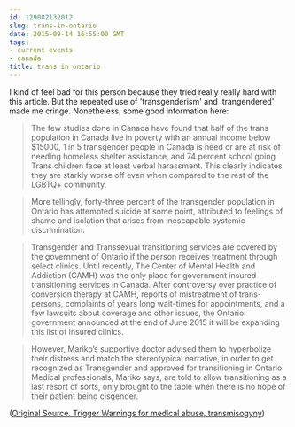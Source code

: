 ```yaml
---
id: 129082132012
slug: trans-in-ontario
date: 2015-09-14 16:55:00 GMT
tags:
- current events
- canada
title: trans in ontario
---
```

I kind of feel bad for this person because they tried really really hard with this article. But the repeated use of 'transgenderism' and 'trangendered' made me cringe. Nonetheless, some good information here:

> The few studies done in Canada have found that half of the trans population in Canada live in poverty with an annual income below $15000, 1 in 5 transgender people in Canada is need or are at risk of needing homeless shelter assistance, and 74 percent school going Trans children face at least verbal harassment. This clearly indicates they are starkly worse off even when compared to the rest of the LGBTQ+ community.

> More tellingly, forty-three percent of the transgender population in Ontario has attempted suicide at some point, attributed to feelings of shame and isolation that arises from inescapable systemic discrimination.

> Transgender and Transsexual transitioning services are covered by the government of Ontario if the person receives treatment through select clinics. Until recently, The Center of Mental Health and Addiction (CAMH) was the only place for government insured transitioning services in Canada. After controversy over practice of conversion therapy at CAMH, reports of mistreatment of trans-persons, complaints of years long wait-times for appointments, and a few lawsuits about coverage and other issues, the Ontario government announced at the end of June 2015 it will be expanding this list of insured clinics.

> However, Mariko’s supportive doctor advised them to hyperbolize their distress and match the stereotypical narrative, in order to get recognized as Transgender and approved for transitioning in Ontario. Medical professionals, Mariko says, are told to allow transitioning as a last resort of sorts, only brought to the table when there is no hope of their patient being cisgender.



([Original Source. Trigger Warnings for medical abuse, transmisogyny][1])

[1]: http://syx.pw/1QzTzN6